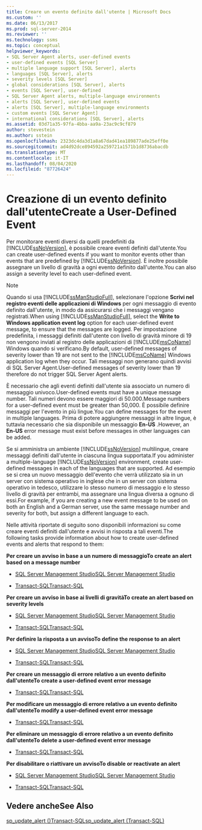 ```yaml
---
title: Creare un evento definito dall'utente | Microsoft Docs
ms.custom: ''
ms.date: 06/13/2017
ms.prod: sql-server-2014
ms.reviewer: ''
ms.technology: ssms
ms.topic: conceptual
helpviewer_keywords:
- SQL Server Agent alerts, user-defined events
- user-defined events [SQL Server]
- multiple language support [SQL Server], alerts
- languages [SQL Server], alerts
- severity levels [SQL Server]
- global considerations [SQL Server], alerts
- events [SQL Server], user-defined
- SQL Server Agent alerts, multiple-language environments
- alerts [SQL Server], user-defined events
- alerts [SQL Server], multiple-language environments
- custom events [SQL Server Agent]
- international considerations [SQL Server], alerts
ms.assetid: 03d71a35-97fa-4bba-aa9a-23ac9c9cf879
author: stevestein
ms.author: sstein
ms.openlocfilehash: 2323dc4da3d1a8a67dad41ea189877ade25eff0e
ms.sourcegitcommit: ad4d92dce894592a259721a1571b1d8736abacdb
ms.translationtype: MT
ms.contentlocale: it-IT
ms.lasthandoff: 08/04/2020
ms.locfileid: "87726424"
---
```

# <a name="create-a-user-defined-event"></a><span data-ttu-id="5372d-102">Creazione di un evento definito dall'utente</span><span class="sxs-lookup"><span data-stu-id="5372d-102">Create a User-Defined Event</span></span>
  <span data-ttu-id="5372d-103">Per monitorare eventi diversi da quelli predefiniti da [!INCLUDE[ssNoVersion](../../includes/ssnoversion-md.md)], è possibile creare eventi definiti dall'utente.</span><span class="sxs-lookup"><span data-stu-id="5372d-103">You can create user-defined events if you want to monitor events other than events that are predefined by [!INCLUDE[ssNoVersion](../../includes/ssnoversion-md.md)].</span></span> <span data-ttu-id="5372d-104">È inoltre possibile assegnare un livello di gravità a ogni evento definito dall'utente.</span><span class="sxs-lookup"><span data-stu-id="5372d-104">You can also assign a severity level to each user-defined event.</span></span>  
  
> [!NOTE]  
>  <span data-ttu-id="5372d-105">Quando si usa [!INCLUDE[ssManStudioFull](../../includes/ssmanstudiofull-md.md)], selezionare l'opzione **Scrivi nel registro eventi delle applicazioni di Windows** per ogni messaggio di evento definito dall'utente, in modo da assicurarsi che i messaggi vengano registrati.</span><span class="sxs-lookup"><span data-stu-id="5372d-105">When using [!INCLUDE[ssManStudioFull](../../includes/ssmanstudiofull-md.md)], select the **Write to Windows application event log** option for each user-defined event message, to ensure that the messages are logged.</span></span> <span data-ttu-id="5372d-106">Per impostazione predefinita, i messaggi definiti dall'utente con livello di gravità minore di 19 non vengono inviati al registro delle applicazioni di [!INCLUDE[msCoName](../../includes/msconame-md.md)] Windows quando si verificano.</span><span class="sxs-lookup"><span data-stu-id="5372d-106">By default, user-defined messages of severity lower than 19 are not sent to the [!INCLUDE[msCoName](../../includes/msconame-md.md)] Windows application log when they occur.</span></span> <span data-ttu-id="5372d-107">Tali messaggi non generano quindi avvisi di SQL Server Agent.</span><span class="sxs-lookup"><span data-stu-id="5372d-107">User-defined messages of severity lower than 19 therefore do not trigger SQL Server Agent alerts.</span></span>  
  
 <span data-ttu-id="5372d-108">È necessario che agli eventi definiti dall'utente sia associato un numero di messaggio univoco.</span><span class="sxs-lookup"><span data-stu-id="5372d-108">User-defined events must have a unique message number.</span></span> <span data-ttu-id="5372d-109">Tali numeri devono essere maggiori di 50.000.</span><span class="sxs-lookup"><span data-stu-id="5372d-109">Message numbers for a user-defined event must be greater than 50,000.</span></span> <span data-ttu-id="5372d-110">È possibile definire messaggi per l'evento in più lingue.</span><span class="sxs-lookup"><span data-stu-id="5372d-110">You can define messages for the event in multiple languages.</span></span> <span data-ttu-id="5372d-111">Prima di potere aggiungere messaggi in altre lingue, è tuttavia necessario che sia disponibile un messaggio **En-US** .</span><span class="sxs-lookup"><span data-stu-id="5372d-111">However, an **En-US** error message must exist before messages in other languages can be added.</span></span>  
  
 <span data-ttu-id="5372d-112">Se si amministra un ambiente [!INCLUDE[ssNoVersion](../../includes/ssnoversion-md.md)] multilingue, creare messaggi definiti dall'utente in ciascuna lingua supportata.</span><span class="sxs-lookup"><span data-stu-id="5372d-112">If you administer a multiple-language [!INCLUDE[ssNoVersion](../../includes/ssnoversion-md.md)] environment, create user-defined messages in each of the languages that are supported.</span></span> <span data-ttu-id="5372d-113">Ad esempio se si crea un nuovo messaggio dell'evento che verrà utilizzato sia in un server con sistema operativo in inglese che in un server con sistema operativo in tedesco, utilizzare lo stesso numero di messaggio e lo stesso livello di gravità per entrambi, ma assegnare una lingua diversa a ognuno di essi.</span><span class="sxs-lookup"><span data-stu-id="5372d-113">For example, if you are creating a new event message to be used on both an English and a German server, use the same message number and severity for both, but assign a different language to each.</span></span>  
  
 <span data-ttu-id="5372d-114">Nelle attività riportate di seguito sono disponibili informazioni su come creare eventi definiti dall'utente e avvisi in risposta a tali eventi.</span><span class="sxs-lookup"><span data-stu-id="5372d-114">The following tasks provide information about how to create user-defined events and alerts that respond to them:</span></span>  
  
 <span data-ttu-id="5372d-115">**Per creare un avviso in base a un numero di messaggio**</span><span class="sxs-lookup"><span data-stu-id="5372d-115">**To create an alert based on a message number**</span></span>  
  
-   [<span data-ttu-id="5372d-116">SQL Server Management Studio</span><span class="sxs-lookup"><span data-stu-id="5372d-116">SQL Server Management Studio</span></span>](create-an-alert-using-an-error-number.md)  
  
-   [<span data-ttu-id="5372d-117">Transact-SQL</span><span class="sxs-lookup"><span data-stu-id="5372d-117">Transact-SQL</span></span>](/sql/relational-databases/system-stored-procedures/sp-add-alert-transact-sql)  
  
 <span data-ttu-id="5372d-118">**Per creare un avviso in base ai livelli di gravità**</span><span class="sxs-lookup"><span data-stu-id="5372d-118">**To create an alert based on severity levels**</span></span>  
  
-   [<span data-ttu-id="5372d-119">SQL Server Management Studio</span><span class="sxs-lookup"><span data-stu-id="5372d-119">SQL Server Management Studio</span></span>](create-an-alert-using-severity-level.md)  
  
-   [<span data-ttu-id="5372d-120">Transact-SQL</span><span class="sxs-lookup"><span data-stu-id="5372d-120">Transact-SQL</span></span>](/sql/relational-databases/system-stored-procedures/sp-add-alert-transact-sql)  
  
 <span data-ttu-id="5372d-121">**Per definire la risposta a un avviso**</span><span class="sxs-lookup"><span data-stu-id="5372d-121">**To define the response to an alert**</span></span>  
  
-   [<span data-ttu-id="5372d-122">SQL Server Management Studio</span><span class="sxs-lookup"><span data-stu-id="5372d-122">SQL Server Management Studio</span></span>](../sql-server-management-studio-ssms.md)  
  
-   [<span data-ttu-id="5372d-123">Transact-SQL</span><span class="sxs-lookup"><span data-stu-id="5372d-123">Transact-SQL</span></span>](/sql/relational-databases/system-stored-procedures/sp-add-notification-transact-sql)  
  
 <span data-ttu-id="5372d-124">**Per creare un messaggio di errore relativo a un evento definito dall'utente**</span><span class="sxs-lookup"><span data-stu-id="5372d-124">**To create a user-defined event error message**</span></span>  
  
-   [<span data-ttu-id="5372d-125">Transact-SQL</span><span class="sxs-lookup"><span data-stu-id="5372d-125">Transact-SQL</span></span>](/sql/relational-databases/system-stored-procedures/sp-addmessage-transact-sql)  
  
 <span data-ttu-id="5372d-126">**Per modificare un messaggio di errore relativo a un evento definito dall'utente**</span><span class="sxs-lookup"><span data-stu-id="5372d-126">**To modify a user-defined event error message**</span></span>  
  
-   [<span data-ttu-id="5372d-127">Transact-SQL</span><span class="sxs-lookup"><span data-stu-id="5372d-127">Transact-SQL</span></span>](/sql/relational-databases/system-stored-procedures/sp-altermessage-transact-sql)  
  
 <span data-ttu-id="5372d-128">**Per eliminare un messaggio di errore relativo a un evento definito dall'utente**</span><span class="sxs-lookup"><span data-stu-id="5372d-128">**To delete a user-defined event error message**</span></span>  
  
-   [<span data-ttu-id="5372d-129">Transact-SQL</span><span class="sxs-lookup"><span data-stu-id="5372d-129">Transact-SQL</span></span>](/sql/relational-databases/system-stored-procedures/sp-dropmessage-transact-sql)  
  
 <span data-ttu-id="5372d-130">**Per disabilitare o riattivare un avviso**</span><span class="sxs-lookup"><span data-stu-id="5372d-130">**To disable or reactivate an alert**</span></span>  
  
-   [<span data-ttu-id="5372d-131">SQL Server Management Studio</span><span class="sxs-lookup"><span data-stu-id="5372d-131">SQL Server Management Studio</span></span>](disable-or-reactivate-an-alert.md)  
  
-   [<span data-ttu-id="5372d-132">Transact-SQL</span><span class="sxs-lookup"><span data-stu-id="5372d-132">Transact-SQL</span></span>](/sql/relational-databases/system-stored-procedures/sp-update-alert-transact-sql)  
  
## <a name="see-also"></a><span data-ttu-id="5372d-133">Vedere anche</span><span class="sxs-lookup"><span data-stu-id="5372d-133">See Also</span></span>  
 [<span data-ttu-id="5372d-134">sp_update_alert &#40;&#41;Transact-SQL</span><span class="sxs-lookup"><span data-stu-id="5372d-134">sp_update_alert &#40;Transact-SQL&#41;</span></span>](/sql/relational-databases/system-stored-procedures/sp-update-alert-transact-sql)  
  
  
